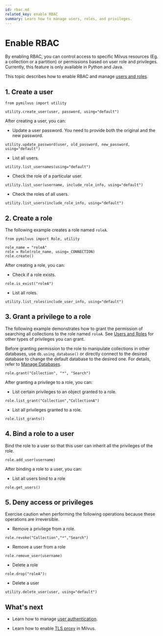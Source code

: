 ```yaml
---
id: rbac.md
related_key: enable RBAC
summary: Learn how to manage users, roles, and privileges.
---
```


# Enable RBAC

By enabling RBAC, you can control access to specific Milvus resources (Eg. a collection or a partition) or permissions based on user role and privileges. Currently, this feature is only available in Python and Java.

This topic describes how to enable RBAC and manage [users and roles](users_and_roles.md).

## 1. Create a user

```
from pymilvus import utility

utility.create_user(user, password, using="default")
```

After creating a user, you can:

- Update a user password. You need to provide both the original and the new password. 

```
utility.update_password(user, old_password, new_password, using="default")
```

- List all users.

```
utility.list_usernames(using="default")
```

- Check the role of a particular user.

```
utility.list_user(username, include_role_info, using="default")
```

- Check the roles of all users.

```
utility.list_users(include_role_info, using="default")
```

## 2. Create a role

The following example creates a role named `roleA`.

```
from pymilvus import Role, utility

role_name = "roleA"
role = Role(role_name, using=_CONNECTION)
role.create()
```

After creating a role, you can:

- Check if a role exists.

```
role.is_exist("roleA")
```

- List all roles.

```
utility.list_roles(include_user_info, using="default")
```

## 3. Grant a privilege to a role

The following example demonstrates how to grant the permission of searching all collections to the role named `roleA`. See [Users and Roles](users_and_roles.md) for other types of privileges you can grant.

Before granting permission to the role to manipulate collections in other databases, use `db.using_database()` or directly connect to the desired database to change the default database to the desired one. For details, refer to [Manage Databases](manage_databases.md).

```
role.grant("Collection", "*", "Search")
```

After granting a privilege to a role, you can:

- List certain privileges to an object granted to a role.

```
role.list_grant("Collection","CollectionA")
```

- List all privileges granted to a role.

```
role.list_grants()
```


## 4. Bind a role to a user

Bind the role to a user so that this user can inherit all the privileges of the role.

```
role.add_user(username)
```

After binding a role to a user, you can:

- List all users bind to a role

```
role.get_users()
```

## 5. Deny access or privileges

<div class="alert caution">

Exercise caution when performing the following operations because these operations are irreversible.

</div>

- Remove a privilege from a role.

```
role.revoke("Collection","*","Search")
```

- Remove a user from a role

```
role.remove_user(username)
```

- Delete a role

```
role.drop("roleA"):
```

- Delete a user

```
utility.delete_user(user, using="default")
```

## What's next

- Learn how to manage [user authentication](authenticate.md).

- Learn how to enable [TLS proxy](tls.md) in Milvus.
